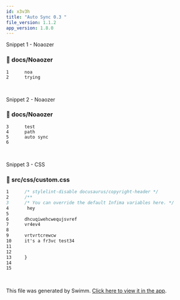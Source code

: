 ```yaml
---
id: x3v3h
title: "Auto Sync 0.3 "
file_version: 1.1.2
app_version: 1.8.0
---
```


Snippet 1 - Noaozer
<!-- NOTE-swimm-snippet: the lines below link your snippet to Swimm -->
### 📄 docs/Noaozer
```
1      noa
2      trying 
```

<br/>

Snippet 2 - Noaozer
<!-- NOTE-swimm-snippet: the lines below link your snippet to Swimm -->
### 📄 docs/Noaozer
```
3      test 
4      path
5      auto sync
6      
```

<br/>

Snippet 3 - CSS
<!-- NOTE-swimm-snippet: the lines below link your snippet to Swimm -->
### 📄 src/css/custom.css
```css
1      /* stylelint-disable docusaurus/copyright-header */
2      /**
3      /* You can override the default Infima variables here. */
4       hey
5      
6      dhcuqiwehcwequjsvref
7      vr4ev4
8      
9      vrtvrtcrewcw 
10     it's a fr3vc test34
11     
12     
13     }
14     
15     
```

<br/>

This file was generated by Swimm. [Click here to view it in the app](http://localhost:5000/repos/Z2l0aHViJTNBJTNBTm9hUmVwbyUzQSUzQU5vYW96ZXI=/docs/x3v3h).
